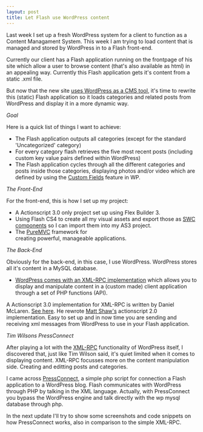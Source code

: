 ```yaml
---
layout: post
title: Let Flash use WordPress content
---
```


Last week I set up a fresh WordPress system for a client to function as a Content Managament System.
This week I am trying to load content that is managed and stored by WordPress in to a Flash front-end.

Currently our client has a Flash application running on the frontpage of his site which allow a user to browse content (that's also available as html) in an appealing way. Currently this Flash application gets it's content from a static .xml file.

But now that the new site [uses WordPress as a CMS tool][wp_as_cms_tool], it's time to rewrite this (static) Flash application so it loads categories and related posts from WordPress and display it in a more dynamic way.


*Goal*

Here is a quick list of things I want to achieve:

 - The Flash application outputs all categories (except for the standard 'Uncategorized' category)
 - For every category flash retrieves the five most recent posts (including custom key value pairs defined within WordPress)
 - The Flash application cycles through all the different categories and posts inside those categories, displaying photos and/or video which are defined by using the <a title="Custom Fields in WordPress" href="http://codex.wordpress.org/Using_Custom_Fields" target="_blank">Custom Fields</a> feature in WP.


*The Front-End*

For the front-end, this is how I set up my project:

 - A Actionscript 3.0 only project set up using Flex Builder 3.
 - Using Flash CS4 to create all my visual assets and export those as [SWC components][swc_components] so I can import them into my AS3 project.
 - The [PureMVC][puremvc_as3] framework for creating powerful, manageable applications.


*The Back-End*

Obviously for the back-end, in this case, I use WordPress. WordPress stores all it's content in a MySQL database.

 - [WordPress comes with an XML-RPC implementation][wp_xmlrpc_implementation] which allows you to display and manipulate content in a (custom made) client application through a set of PHP functions (API).

A Actionscript 3.0 implementation for XML-RPC is written by Daniel McLaren. [See here][xmlrpc_as3_libray]. He rewrote [Matt Shaw's][mattism] actionscript 2.0 implementation. Easy to set up and in now time you are sending and receiving xml messages from WordPress to use in your Flash application.


*Tim Wilsons PressConnect*

After playing a lot with the [XML-RPC][xmlrpc] functionality of WordPress itself, I discovered that, just like Tim Wilson said, it's quiet limited when it comes to displaying content.
XML-RPC focusses more on the content manipulation side. Creating and editting posts and categories.

I came across [PressConnect][press_connect], a simple php script for connection a Flash application to a WordPress blog.
Flash communicates with WordPress through PHP by talking in the XML language.
Actually, with PressConnect you bypass the WordPress engine and talk directly with the wp mysql database through php.

In the next update I'll try to show some screenshots and code snippets on how PressConnect works, also in comparison to the simple XML-RPC.

[mattism]:                  http://mattism.com/
[press_connect]:            http://www.tvwonline.net/lab/pressconnect/
[puremvc_as3]:              http://www.puremvc.org/
[swc_components]:           http://www.adobe.com/devnet/flash/articles/creating_as3_components.html
[wp_as_cms_tool]:           http://clicknathan.com/2006/11/07/how-to-use-wordpress-as-a-cms-content-management-system/ "WP XML-RPC API"
[wp_xmlrpc_implementation]: http://codex.wordpress.org/XML-RPC_wp
[xmlrpc]:                   http://www.xmlrpc.com/
[xmlrpc_as3_libray]:        http://danielmclaren.net/2007/08/03/xmlrpc-for-actionscript-30-free-library
